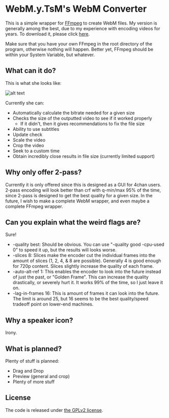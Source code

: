 # WebM.y.TsM's WebM Converter

This is a simple wrapper for [FFmpeg](http://www.ffmpeg.org/download.html) to create WebM files. My version is generally among the best, due to my experience with encoding videos for years. To download it, please click [here](https://github.com/MasterOfWebM/WebM-Converter/releases/download/v1.1/Release_v1.1.zip).

Make sure that you have your own FFmpeg in the root directory of the program, otherwise nothing will happen. Better yet, FFmpeg should be within your System Variable, but whatever.

## What can it do?
This is what she looks like:

![alt text](http://i.imgur.com/ByZBrvV.png)

Currently she can:

* Automatically calculate the bitrate needed for a given size
* Checks the size of the outputted video to see if it worked properly
  * If it didn't, then it gives recommendations to fix the file size
* Ability to use subtitles
* Update check
* Scale the video
* Crop the video
* Seek to a custom time
* Obtain incredibly close results in file size (currently limited support)

## Why only offer 2-pass?
Currently it is only offered since this is designed as a GUI for 4chan users. 2-pass encoding will look better than crf with q-min/max 95% of the time, since 2-pass is designed to get the best quality for a given size. In the future, I wish to make a complete WebM wrapper, and even maybe a complete FFmpeg wrapper.

## Can you explain what the weird flags are?
Sure!

* -quality best: Should be obvious. You can use "-quality good -cpu-used 0" to speed it up, but the results will looks worse.
* -slices 8: Slices make the encoder cut the individual frames into the amount of slices (1, 2, 4, & 8 are possible). Generally 4 is good enough for 720p content. Slices slightly increase the quality of each frame.
* -auto-alt-ref 1: This enables the encoder to look into the future instead of just the past, or "Golden Frame". This can increase the quality drastically, or severely hurt it. It works 99% of the time, so I just leave it on.
* -lag-in-frames 16: This is amount of frames it can look into the future. The limit is around 25, but 16 seems to be the best quality/speed tradeoff point on lower-end machines.

## Why a speaker icon?
Irony.

## What is planned?
Plenty of stuff is planned:

* Drag and Drop
* Preview (general and crop)
* Plenty of more stuff

## License
The code is released under [the GPLv2 license](http://www.gnu.org/licenses/gpl-2.0.html).
